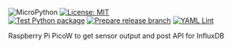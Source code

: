 ![MicroPython](https://img.shields.io/badge/MicroPython-2B2728?style=for-the-badge&logo=micropython&logoColor=fff)
[![License: MIT](https://img.shields.io/badge/License-MIT-yellow.svg)](https://opensource.org/licenses/MIT)  
[![Test Python package](https://github.com/atsuyaw/RPIoTlogger/actions/workflows/test.yml/badge.svg)](https://github.com/atsuyaw/RPIoTlogger/actions/workflows/test.yml)
[![Prepare release branch](https://github.com/atsuyaw/RPIoTlogger/actions/workflows/release.yml/badge.svg?event=release)](https://github.com/atsuyaw/RPIoTlogger/actions/workflows/release.yml)
[![YAML Lint](https://github.com/atsuyaw/RPIoTlogger/actions/workflows/yamllint.yml/badge.svg)](https://github.com/atsuyaw/RPIoTlogger/actions/workflows/yamllint.yml)

Raspberry Pi PicoW to get sensor output and post API for InfluxDB

